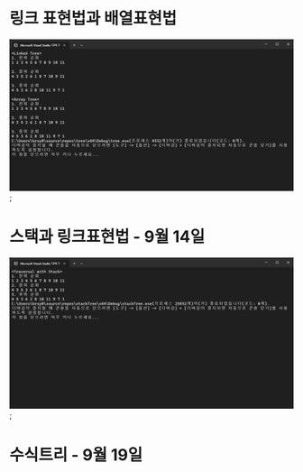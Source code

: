 # 링크 표현법과 배열표현법

![result](./binaryTree/img/linktree.png);

# 스택과 링크표현법 - 9월 14일

![result](./binaryTree/img/stacktree.png);

# 수식트리 - 9월 19일